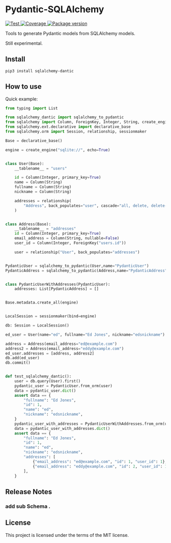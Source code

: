 # Pydantic-SQLAlchemy

<a href="https://github.com/Chise1/pydantic-sqlalchemy/actions?query=workflow%3ATest" target="_blank">
    <img src="https://github.com/Chise1/pydantic-sqlalchemy/workflows/Test/badge.svg" alt="Test">
</a>
<a href="https://codecov.io/gh/Chise1/pydantic-sqlalchemy" target="_blank">
    <img src="https://img.shields.io/codecov/c/github/Chise1/pydantic-sqlalchemy?color=%2334D058" alt="Coverage">
</a>
<a href="https://pypi.org/project/sqlalchemy-dantic" target="_blank">
    <img src="https://img.shields.io/pypi/v/sqlalchemy-dantic?color=%2334D058&label=pypi%20package" alt="Package version">
</a>

Tools to generate Pydantic models from SQLAlchemy models.

Still experimental.
## Install
```shell script
pip3 install sqlalchemy-dantic
```

## How to use

Quick example:

```Python
from typing import List

from sqlalchemy_dantic import sqlalchemy_to_pydantic
from sqlalchemy import Column, ForeignKey, Integer, String, create_engine
from sqlalchemy.ext.declarative import declarative_base
from sqlalchemy.orm import Session, relationship, sessionmaker

Base = declarative_base()

engine = create_engine("sqlite://", echo=True)


class User(Base):
    __tablename__ = "users"

    id = Column(Integer, primary_key=True)
    name = Column(String)
    fullname = Column(String)
    nickname = Column(String)

    addresses = relationship(
        "Address", back_populates="user", cascade="all, delete, delete-orphan"
    )


class Address(Base):
    __tablename__ = "addresses"
    id = Column(Integer, primary_key=True)
    email_address = Column(String, nullable=False)
    user_id = Column(Integer, ForeignKey("users.id"))

    user = relationship("User", back_populates="addresses")


PydanticUser = sqlalchemy_to_pydantic(User,name="PydanticUser")
PydanticAddress = sqlalchemy_to_pydantic(Address,name="PydanticAddress")


class PydanticUserWithAddresses(PydanticUser):
    addresses: List[PydanticAddress] = []


Base.metadata.create_all(engine)


LocalSession = sessionmaker(bind=engine)

db: Session = LocalSession()

ed_user = User(name="ed", fullname="Ed Jones", nickname="edsnickname")

address = Address(email_address="ed@example.com")
address2 = Address(email_address="eddy@example.com")
ed_user.addresses = [address, address2]
db.add(ed_user)
db.commit()


def test_sqlalchemy_dantic():
    user = db.query(User).first()
    pydantic_user = PydanticUser.from_orm(user)
    data = pydantic_user.dict()
    assert data == {
        "fullname": "Ed Jones",
        "id": 1,
        "name": "ed",
        "nickname": "edsnickname",
    }
    pydantic_user_with_addresses = PydanticUserWithAddresses.from_orm(user)
    data = pydantic_user_with_addresses.dict()
    assert data == {
        "fullname": "Ed Jones",
        "id": 1,
        "name": "ed",
        "nickname": "edsnickname",
        "addresses": [
            {"email_address": "ed@example.com", "id": 1, "user_id": 1},
            {"email_address": "eddy@example.com", "id": 2, "user_id": 1},
        ],
    }
```

## Release Notes
### add sub Schema .
## License

This project is licensed under the terms of the MIT license.
